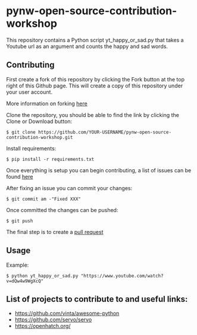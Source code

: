 # pynw-open-source-contribution-workshop

This repository contains a Python script yt_happy_or_sad.py that takes a Youtube url as an argument and counts the happy and sad words.

Contributing
------------
First create a fork of this repository by clicking the Fork button at the top right of this Github page. This will create a copy of this repository under your user account.

More information on forking [here](https://help.github.com/articles/fork-a-repo/)

Clone the repository, you should be able to find the link by clicking the Clone or Download button:

    $ git clone https://github.com/YOUR-USERNAME/pynw-open-source-contribution-workshop.git
    
Install requirements:

    $ pip install -r requirements.txt

Once everything is setup you can begin contributing, a list of issues can be found [here](https://github.com/c-rhodes/pynw-open-source-contribution-workshop/issues)

After fixing an issue you can commit your changes:

    $ git commit am -"Fixed XXX"
    
Once committed the changes can be pushed:

    $ git push

The final step is to create a [pull request](https://help.github.com/articles/creating-a-pull-request-from-a-fork/)

Usage
-----
Example:
  
    $ python yt_happy_or_sad.py "https://www.youtube.com/watch?v=dQw4w9WgXcQ"

List of projects to contribute to and useful links:
----------------------------------
* https://github.com/vinta/awesome-python
* https://github.com/servo/servo
* https://openhatch.org/
